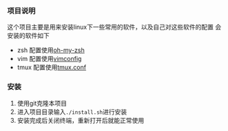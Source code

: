 ### 项目说明
这个项目主要是用来安装linux下一些常用的软件，以及自己对这些软件的配置
会安装的软件如下
* zsh 配置使用[oh-my-zsh](https://github.com/robbyrussell/oh-my-zsh)
* vim 配置使用[vimconfig](https://github.com/yujunyong/vimconfig)
* tmux 配置使用[tmux.conf](https://github.com/yujunyong/shellenv/blob/master/tmux.conf.template)

### 安装
1. 使用git克隆本项目
2. 进入项目目录输入`./install.sh`进行安装
3. 安装完成后关闭终端，重新打开后就能正常使用

